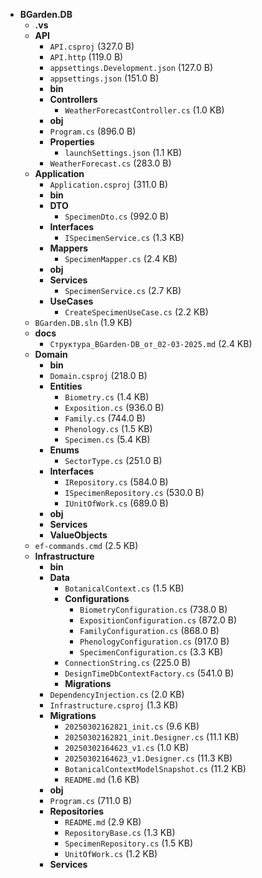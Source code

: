 - **BGarden.DB**
  - **.vs**
  - **API**
    - `API.csproj` (327.0 B)
    - `API.http` (119.0 B)
    - `appsettings.Development.json` (127.0 B)
    - `appsettings.json` (151.0 B)
    - **bin**
    - **Controllers**
      - `WeatherForecastController.cs` (1.0 KB)
    - **obj**
    - `Program.cs` (896.0 B)
    - **Properties**
      - `launchSettings.json` (1.1 KB)
    - `WeatherForecast.cs` (283.0 B)
  - **Application**
    - `Application.csproj` (311.0 B)
    - **bin**
    - **DTO**
      - `SpecimenDto.cs` (992.0 B)
    - **Interfaces**
      - `ISpecimenService.cs` (1.3 KB)
    - **Mappers**
      - `SpecimenMapper.cs` (2.4 KB)
    - **obj**
    - **Services**
      - `SpecimenService.cs` (2.7 KB)
    - **UseCases**
      - `CreateSpecimenUseCase.cs` (2.2 KB)
  - `BGarden.DB.sln` (1.9 KB)
  - **docs**
    - `Структура_BGarden-DB_от_02-03-2025.md` (2.4 KB)
  - **Domain**
    - **bin**
    - `Domain.csproj` (218.0 B)
    - **Entities**
      - `Biometry.cs` (1.4 KB)
      - `Exposition.cs` (936.0 B)
      - `Family.cs` (744.0 B)
      - `Phenology.cs` (1.5 KB)
      - `Specimen.cs` (5.4 KB)
    - **Enums**
      - `SectorType.cs` (251.0 B)
    - **Interfaces**
      - `IRepository.cs` (584.0 B)
      - `ISpecimenRepository.cs` (530.0 B)
      - `IUnitOfWork.cs` (689.0 B)
    - **obj**
    - **Services**
    - **ValueObjects**
  - `ef-commands.cmd` (2.5 KB)
  - **Infrastructure**
    - **bin**
    - **Data**
      - `BotanicalContext.cs` (1.5 KB)
      - **Configurations**
        - `BiometryConfiguration.cs` (738.0 B)
        - `ExpositionConfiguration.cs` (872.0 B)
        - `FamilyConfiguration.cs` (868.0 B)
        - `PhenologyConfiguration.cs` (917.0 B)
        - `SpecimenConfiguration.cs` (3.3 KB)
      - `ConnectionString.cs` (225.0 B)
      - `DesignTimeDbContextFactory.cs` (541.0 B)
      - **Migrations**
    - `DependencyInjection.cs` (2.0 KB)
    - `Infrastructure.csproj` (1.3 KB)
    - **Migrations**
      - `20250302162821_init.cs` (9.6 KB)
      - `20250302162821_init.Designer.cs` (11.1 KB)
      - `20250302164623_v1.cs` (1.0 KB)
      - `20250302164623_v1.Designer.cs` (11.3 KB)
      - `BotanicalContextModelSnapshot.cs` (11.2 KB)
      - `README.md` (1.6 KB)
    - **obj**
    - `Program.cs` (711.0 B)
    - **Repositories**
      - `README.md` (2.9 KB)
      - `RepositoryBase.cs` (1.3 KB)
      - `SpecimenRepository.cs` (1.5 KB)
      - `UnitOfWork.cs` (1.2 KB)
    - **Services**
